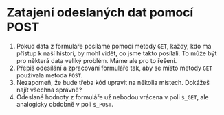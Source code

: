 Zatajení odeslaných dat pomocí POST
===================================

1. Pokud data z formuláře posíláme pomocí metody `GET`, každý, kdo má přístup k naší histori, by mohl vidět, co jsme takto posílali.
To může být pro některá data veliký problém. Máme ale pro to řešení.
2. Přepiš odesílání a zpracování formuláře tak, aby se místo metody `GET` používala metoda `POST`.
3. Nezapomeň, že bude třeba kód upravit na několia místech. Dokážeš najít všechna správně?
4. Odeslané hodnoty z formuláře už nebodou vrácena v poli `$_GET`, ale analogicky obdobně v poli `$_POST`.
